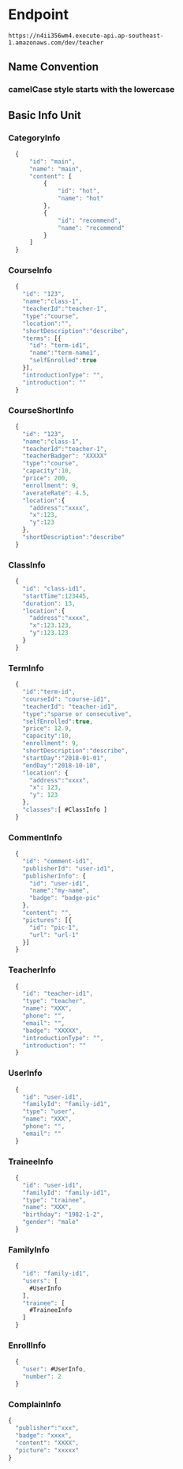 # Endpoint

`https://n4ii356wm4.execute-api.ap-southeast-1.amazonaws.com/dev/teacher`

## Name Convention

### camelCase style starts with the lowercase

## Basic Info Unit

### CategoryInfo

```javascript
  {
      "id": "main",
      "name": "main",
      "content": [
          {
              "id": "hot",
              "name": "hot"
          },
          {
              "id": "recommend",
              "name": "recommend"
          }
      ]
  }
```

### CourseInfo

```javascript
  {
    "id": "123",
    "name":"class-1",
    "teacherId":"teacher-1",
    "type":"course",
    "location":"",
    "shortDescription":"describe",
    "terms": [{
      "id": "term-id1",
      "name":"term-name1",
      "selfEnrolled":true
    }],
    "introductionType": "",
    "introduction": ""
  }
```

### CourseShortInfo

```javascript
  {
    "id": "123",
    "name":"class-1",
    "teacherId":"teacher-1",
    "teacherBadger": "XXXXX"
    "type":"course",
    "capacity":10,
    "price": 200,
    "enrollment": 9,
    "averateRate": 4.5,
    "location":{
      "address":"xxxx",
      "x":123,
      "y":123
    },
    "shortDescription":"describe"
  }
```


### ClassInfo

```javascript
  {
    "id": "class-id1",
    "startTime":123445,
    "duration": 13,
    "location":{
      "address":"xxxx",
      "x":123.123,
      "y":123.123
    }
  }
```

### TermInfo

```javascript
  {
    "id":"term-id",
    "courseId": "course-id1",
    "teacherId": "teacher-id1",
    "type":"sparse or consecutive",
    "selfEnrolled":true,
    "price": 12.9,
    "capacity":10,
    "enrollment": 9,
    "shortDescription":"describe",
    "startDay":"2018-01-01",
    "endDay":"2018-10-10",
    "location": {
      "address":"xxxx",
      "x": 123,
      "y": 123
    },
    "classes":[ #ClassInfo ]
  }
```

### CommentInfo

```javascript
  {
    "id": "comment-id1",
    "publisherId": "user-id1",
    "publisherInfo": {
      "id": "user-id1",
      "name":"my-name",
      "badge": "badge-pic"
    },
    "content": "",
    "pictures": [{
      "id": "pic-1",
      "url": "url-1"
    }]
  }
```

### TeacherInfo

```javascript
  {
    "id": "teacher-id1",
    "type": "teacher",
    "name": "XXX",
    "phone": "",
    "email": "",
    "badge": "XXXXX",
    "introductionType": "",
    "introduction": ""
  }
```

### UserInfo

```javascript
  {
    "id": "user-id1",
    "familyId": "family-id1",
    "type": "user",
    "name": "XXX",
    "phone": "",
    "email": ""
  }
```

### TraineeInfo

```javascript
  {
    "id": "user-id1",
    "familyId": "family-id1",
    "type": "trainee",
    "name": "XXX",
    "birthday": "1982-1-2",
    "gender": "male"
  }
```

### FamilyInfo

```javascript
  {
    "id": "family-id1",
    "users": [
      #UserInfo
    ],
    "trainee": [
      #TraineeInfo
    ]
  }
```

### EnrollInfo

```javascript
  {
    "user": #UserInfo,
    "number": 2
  }
```

### ComplainInfo

```javascript
{
  "publisher":"xxx",
  "badge": "xxxx",
  "content": "XXXX",
  "picture": "xxxxx"
}
```